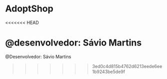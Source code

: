 # AdoptShop
<<<<<<< HEAD

@desenvolvedor: Sávio Martins
=======
@Desenvolvedor: Sávio Martins
>>>>>>> 3ed0c4d815b4762d6213eede6ee1b9243be5de9f
